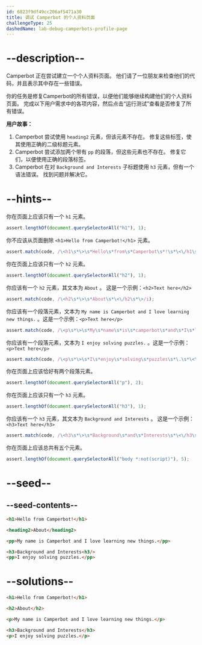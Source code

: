 ```yaml
---
id: 6823f9df49cc206af5471a30
title: 调试 Camperbot 的个人资料页面
challengeType: 25
dashedName: lab-debug-camperbots-profile-page
---
```


# --description--

Camperbot 正在尝试建立一个个人资料页面。 他们请了一位朋友来检查他们的代码，并且表示其中存在一些错误。

你的任务是修复Camperbot的所有错误，以便他们能够继续构建他们的个人资料页面。 完成以下用户需求中的各项内容，然后点击“运行测试”查看是否修复了所有错误。

**用户故事：**

1. Camperbot 尝试使用 `heading2` 元素，但该元素不存在。 修复这些标签，使其使用正确的二级标题元素。
2. Camperbot 尝试添加两个带有 `pp` 的段落，但这些元素也不存在。 修复它们，以便使用正确的段落标签。
3. Camperbot 在对 `Background and Interests` 子标题使用 `h3` 元素，但有一个语法错误。 找到问题并解决它。

# --hints--

你在页面上应该只有一个 `h1` 元素。

```js
assert.lengthOf(document.querySelectorAll("h1"), 1);
```

你不应该从页面删除 `<h1>Hello from Camperbot!</h1>` 元素。

```js
assert.match(code, /\<h1\s*\>\s*Hello\s*from\s*Camperbot\s*!\s*\<\/h1\s*\>/i);
```

你在页面上应该只有一个 `h2` 元素。

```js
assert.lengthOf(document.querySelectorAll("h2"), 1);
```

你应该有一个 `h2` 元素，其文本为 `About` 。 这是一个示例：`<h2>Text here</h2>`

```js
assert.match(code, /\<h2\s*\>\s*About\s*\<\/h2\s*\>/i);
```

你应该有一个段落元素，文本为 `My name is Camperbot and I love learning new things.` 。这是一个示例：`<p>Text here</p>`

```js
assert.match(code, /\<p\s*\>\s*My\s*name\s*is\s*camperbot\s*and\s*I\s*love\s*learning\s*new\s*things\s*\.\s*\<\/p\s*\>/i);
```

你应该有一个段落元素，文本为 `I enjoy solving puzzles.` 。这是一个示例：`<p>Text here</p>`

```js
assert.match(code, /\<p\s*\>\s*I\s*enjoy\s*solving\s*puzzles\s*\.\s*\<\/p\s*\>/i);
```

你在页面上应该恰好有两个段落元素。

```js
assert.lengthOf(document.querySelectorAll("p"), 2);
```

你在页面上应该只有一个 `h3` 元素。

```js
assert.lengthOf(document.querySelectorAll("h3"), 1);
```

你应该有一个 `h3` 元素，其文本为 `Background and Interests` 。 这是一个示例：`<h3>Text here</h3>`

```js
assert.match(code, /\<h3\s*\>\s*Background\s*and\s*Interests\s*\<\/h3\s*\>/i);
```

你在页面上应该总共有五个元素。

```js
assert.lengthOf(document.querySelectorAll("body *:not(script)"), 5);
```

# --seed--

## --seed-contents--

```html
<h1>Hello from Camperbot!</h1>

<heading2>About</heading2>

<pp>My name is Camperbot and I love learning new things.</pp>

<h3>Background and Interests<h3/>
<pp>I enjoy solving puzzles.</pp>
```

# --solutions--

```html
<h1>Hello from Camperbot!</h1>

<h2>About</h2>

<p>My name is Camperbot and I love learning new things.</p>

<h3>Background and Interests</h3>
<p>I enjoy solving puzzles.</p>
```
